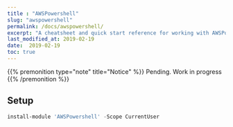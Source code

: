 ```yaml
---
title : "AWSPowershell"
slug: "awspowershell"
permalink: /docs/awspowershell/
excerpt: "A cheatsheet and quick start reference for working with AWSPowershell"
last_modified_at: 2019-02-19
date:  2019-02-19
toc: true
---
```


{{% premonition type="note" title="Notice" %}}
Pending. Work in progress
{{% /premonition %}}

## Setup

```powershell
install-module 'AWSPowershell' -Scope CurrentUser
```
